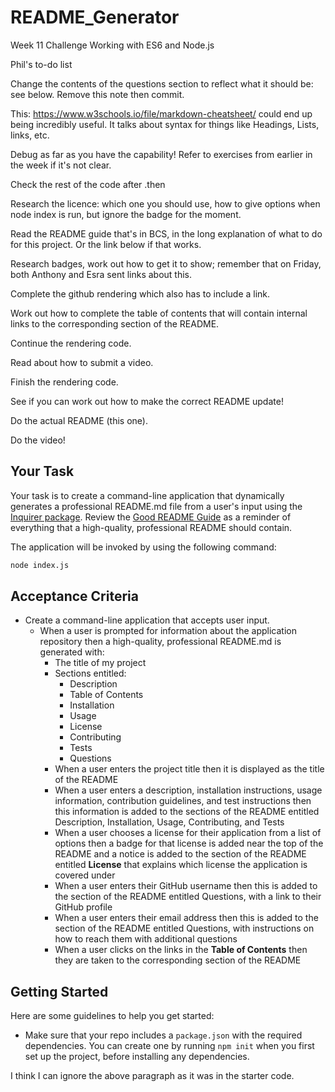 # README_Generator
Week 11 Challenge Working with ES6 and Node.js

Phil's to-do list

Change the contents of the questions section to reflect what it should be: see below. Remove this note then commit.

This: https://www.w3schools.io/file/markdown-cheatsheet/ could end up being incredibly useful. It talks about syntax for things like Headings, Lists, links, etc.

Debug as far as you have the capability! Refer to exercises from earlier in the week if it's not clear.

Check the rest of the code after .then

Research the licence: which one you should use, how to give options when node index is run, but ignore the badge for the moment.

Read the README guide that's in BCS, in the long explanation of what to do for this project. Or the link below if that works.

Research badges, work out how to get it to show; remember that on Friday, both Anthony and Esra sent links about this.

Complete the github rendering which also has to include a link.

Work out how to complete the table of contents that will contain internal links to the corresponding section of the README.

Continue the rendering code.

Read about how to submit a video.

Finish the rendering code.

See if you can work out how to make the correct README update!

Do the actual README (this one).

Do the video!

## Your Task

Your task is to create a command-line application that dynamically generates a professional README.md file from a user's input using the [Inquirer package](https://www.npmjs.com/package/inquirer). Review the [Good README Guide](../../01-HTML-Git-CSS/04-Important/Good-README-Guide/README.md) as a reminder of everything that a high-quality, professional README should contain. 

The application will be invoked by using the following command:

```bash
node index.js
```
## Acceptance Criteria

* Create a command-line application that accepts user input.
  * When a user is prompted for information about the application repository then a high-quality, professional README.md is generated with:
    * The title of my project 
    * Sections entitled:
      * Description 
      * Table of Contents 
      * Installation 
      * Usage 
      * License 
      * Contributing 
      * Tests 
      * Questions
    * When a user enters the project title then it is displayed as the title of the README
    * When a user enters a description, installation instructions, usage information, contribution guidelines, and test instructions then this information is added to the sections of the README entitled Description, Installation, Usage, Contributing, and Tests
    * When a user chooses a license for their application from a list of options then a badge for that license is added near the top of the README and a notice is added to the section of the README entitled **License** that explains which license the application is covered under
    * When a user enters their GitHub username then this is added to the section of the README entitled Questions, with a link to their GitHub profile
    * When a user enters their email address then this is added to the section of the README entitled Questions, with instructions on how to reach them with additional questions
    * When a user clicks on the links in the **Table of Contents** then they are taken to the corresponding section of the README

## Getting Started

Here are some guidelines to help you get started:

* Make sure that your repo includes a `package.json` with the required dependencies. You can create one by running `npm init` when you first set up the project, before installing any dependencies.

I think I can ignore the above paragraph as it was in the starter code.

